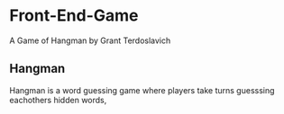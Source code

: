 # Front-End-Game
A Game of Hangman by Grant Terdoslavich

## Hangman
Hangman is a word guessing game where players take turns guesssing eachothers hidden words, 


